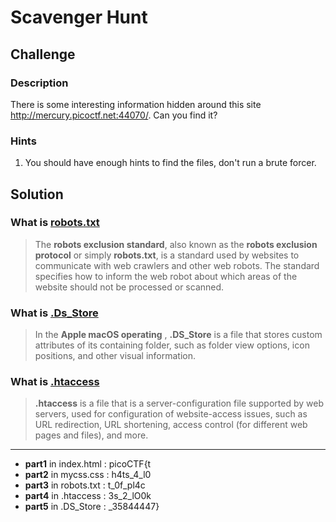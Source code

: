 # Scavenger Hunt

## Challenge

### Description
There is some interesting information hidden around this site http://mercury.picoctf.net:44070/. Can you find it?

### Hints
1. You should have enough hints to find the files, don't run a brute forcer.


## Solution

### What is [robots.txt](https://en.wikipedia.org/wiki/Robots_exclusion_standard)
> The **robots exclusion standard**, also known as the **robots exclusion protocol** or simply **robots.txt**, is a standard used by websites to communicate with web crawlers and other web robots. The standard specifies how to inform the web robot about which areas of the website should not be processed or scanned.
### What is [.Ds_Store](https://en.wikipedia.org/wiki/.DS_Store)
> In the **Apple macOS operating** , **.DS_Store** is a file that stores custom attributes of its containing folder, such as folder view options, icon positions, and other visual information.
### What is [.htaccess]()
> **.htaccess** is a file that is a server-configuration file supported by  web servers, used for configuration of website-access issues, such as URL redirection, URL shortening, access control (for different web pages and files), and more.
---

* **part1** in index.html : picoCTF{t
* **part2** in mycss.css : h4ts_4_l0 
* **part3** in robots.txt : t_0f_pl4c
* **part4** in .htaccess : 3s_2_lO0k
* **part5** in .DS_Store : _35844447}

